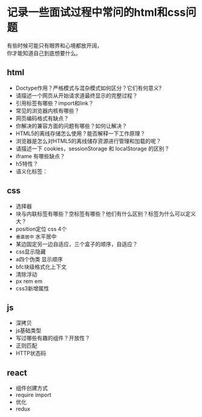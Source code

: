 # 记录一些面试过程中常问的html和css问题
有些时候可能只有眼界和心境都放开阔，  
你才能知道自己到底想要什么。
## html
- Doctype作用？严格模式与混杂模式如何区分？它们有何意义?
- 请描述一个网页从开始请求道最终显示的完整过程？
- 引用标签有哪些？import和link？
- 常见的浏览器内核有哪些？
- 网页编码格式有缺点？
- 你解决的兼容方面的问题有哪些？如何让解决？
- HTML5的离线存储怎么使用？能否解释一下工作原理？
- 浏览器是怎么对HTML5的离线储存资源进行管理和加载的呢？
- 请描述一下 cookies，sessionStorage 和 localStorage 的区别？
- iframe 有哪些缺点？
- h5特性？
- 语义化标签：

## css
- 选择器
- 块与内联标签有哪些？空标签有哪些？他们有什么区别？<img>标签为什么可以定义大？
- position定位 css 4个
- `垂直居中` 水平居中
- 某边固定另一边自适应，三个盒子的顺序，自适应？
- css显示隐藏
- a四个伪类 显示顺序
- bfc块级格式化上下文
- 清除浮动
- px rem em
- css3新增属性

## js
- 深拷贝
- js基础类型
- 写过哪些有趣的组件？开放性？
- 正则匹配
- HTTP状态码

## react
- 组件创建方式
- require import
- 优化
- redux
